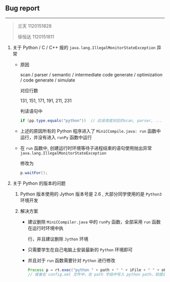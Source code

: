 ## Bug report

---

>兰天		1120151828
>
>徐恒达 		1120151811

1. 关于 Python / C / C++ 报的 `java.lang.IllegalMonitorStateException` 异常

   * 原因

     scan / parser / semantic / intermediate code generate / optimization / code generate / simulate

     对应行数

     131, 151, 171, 191, 211, 231

     判读语句中

     ```java
     if (pp.type.equals("python")) 	// 应该改成对应的scan, parser, ...
     ```

   * 上述的原因所有的 Python 程序进入了 `MiniCCompile.java: run` 函数中运行，并没有进入 `runPy` 函数中运行

   * 在 `run` 函数中, 创建运行时环境等待子进程结束的语句使用抛出异常 `java.lang.IllegalMonitorStateException`

     修改为

     ```java
     p.waitFor();
     ```

2. 关于 Python 的版本的问题

   1. Python 版本使用的 Jython 版本号是 2.6 , 大部分同学使用的是 `Python3` 环境开发

   2. 解决方案

      * 建议删除 `MiniCCompiler.java` 中的 `runPy` 函数，全部采用 `run` 函数在运行时环境中执

        行，并且建议删除 `Jython` 环境

      * 只需要学生在自己电脑上安装最新的 `Python` 环境即可

      * 并且对于 `run` 函数需要针对 `Python` 进行修改

        ```java
        Process p = rt.exec("python " + path + " " + iFile + " " + oFile);
        // 或者在 config.xml 文件中，在 path 字段中写入 python path，前提是Python必须加入用户电脑的环境变量中，Linux 用户只需要对 Python 脚本加上可执行权限即可
        ```